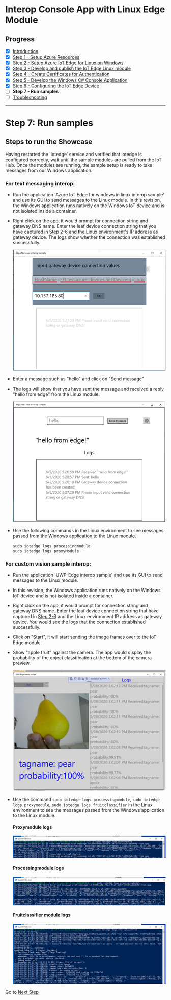 # Interop Console App with Linux Edge Module
## Progress

- [x] [Introduction](../README.md)   
- [x] [Step 1 - Setup Azure Resources](./Setup%20Azure%20Resources.MD)  
- [x] [Step 2 - Setup Azure IoT Edge for Linux on Windows](./Setup%20Azure%20IoT%20Edge%20for%20Linux%20on%20Windows.MD)
- [x] [Step 3 - Develop and publish the IoT Edge Linux module](./Develop%20and%20publish%20the%20IoT%20edge%20Linux%20module.MD)  
- [x] [Step 4 - Create Certificates for Authentication](./Create%20Certificates%20for%20Authentication.MD)  
- [x] [Step 5 - Develop the Windows C# Console Application](./Develop%20the%20Windows%20C%23%20Console%20Application.MD)  
- [x] [Step 6 - Configuring the IoT Edge Device](./Configuring%20the%20IoT%20Edge%20Device.MD)  
- [ ] **Step 7 - Run samples**  
- [ ] [Troubleshooting](./Troubleshooting.MD) 
---

# Step 7: Run samples
## Steps to run the Showcase

Having restarted the 'iotedge' service and verified that iotedge is configured correctly, wait until the sample modules are pulled from the IoT Hub. Once the modules are running, the sample setup is ready to take messages from our Windows application.

### For text messaging interop:

- Run the application 'Azure IoT Edge for windows in linux interop sample' and use its GUI to send messages to the Linux module. In this revision, the Windows application runs natively on the Windows IoT device and is not isolated inside a container.

- Right click on the app, it would prompt for connection string and gateway DNS name. Enter the leaf device connection string that you have captured in [Step 2-6](./Setup%20Azure%20Resources.MD) and the Linux environment's IP address as gateway device. The logs show whether the connection was established successfully.

    ![Connection settings UI](./Images/uwp-app-setup-sample.png)

- Enter a message such as "hello" and click on "Send message"
- The logs will show that you have sent the message and received a reply "hello from edge" from the Linux module.

   ![Text Messaging Sample UI](./Images/uwp-app-message-sample.png)

- Use the following commands in the Linux environment to see messages passed from the Windows application to the Linux module.

   ```
   sudo iotedge logs processingmodule
   sudo iotedge logs proxyModule
   ```

### For custom vision sample interop:
- Run the application 'UWP-Edge interop sample' and use its GUI to send messages to the Linux module.
- In this revision, the Windows application runs natively on the Windows IoT device and is not isolated inside a container.
- Right click on the app, it would prompt for connection string and gateway DNS name. Enter the leaf device connection string that have captured in [Step 2-6](./Setup%20Azure%20Resources.MD) and the Linux environment IP address as gateway device. You would see the logs that the connection established successfully.
- Click on "Start", it will start sending the image frames over to the IoT Edge module.
- Show "apple fruit" against the camera. The app would display the probability of the object classification at the bottom of the camera preview.

  ![Custom Vision Sample UI](./Images/winapp-sample.png)

- Use the command `sudo iotedge logs processingmodule`, `sudo iotedge logs proxymodule`, `sudo iotedge logs fruitclassifier` in the Linux environment to see the messages passed from the Windows application to the Linux module.

   #### Proxymodule logs ####
   ![Image of Proxy Module Log](./Images/proxymodule-sample.png)

   #### Processingmodule logs ####
   ![Image of Processing Module Log](./Images/processingmodule-sample.png)

   #### Fruitclassifier module logs ####
   ![Image of Fruit Classifier Module Log](./Images/fruitclassifier-sample.png)

Go to [Next Step](./Troubleshooting.MD)  
